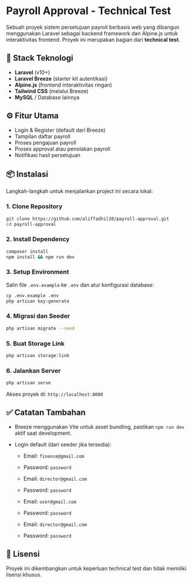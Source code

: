# Payroll Approval - Technical Test

Sebuah proyek sistem persetujuan payroll berbasis web yang dibangun menggunakan Laravel sebagai backend framework dan Alpine.js untuk interaktivitas frontend. Proyek ini merupakan bagian dari **technical test**.

## 🚀 Stack Teknologi

- **Laravel** (v10+)
- **Laravel Breeze** (starter kit autentikasi)
- **Alpine.js** (frontend interaktivitas ringan)
- **Tailwind CSS** (melalui Breeze)
- **MySQL** / Database lainnya

## ⚙️ Fitur Utama

- Login & Register (default dari Breeze)
- Tampilan daftar payroll
- Proses pengajuan payroll
- Proses approval atau penolakan payroll
- Notifikasi hasil persetujuan

## 📦 Instalasi

Langkah-langkah untuk menjalankan project ini secara lokal:

### 1. Clone Repository

```bash
git clone https://github.com/aliffadhil28/payroll-approval.git
cd payroll-approval
````

### 2. Install Dependency

```bash
composer install
npm install && npm run dev
```

### 3. Setup Environment

Salin file `.env.example` ke `.env` dan atur konfigurasi database:

```bash
cp .env.example .env
php artisan key:generate
```

### 4. Migrasi dan Seeder

```bash
php artisan migrate --seed
```

### 5. Buat Storage Link

```bash
php artisan storage:link
```

### 6. Jalankan Server

```bash
php artisan serve
```

Akses proyek di: `http://localhost:8000`

## ✅ Catatan Tambahan

* Breeze menggunakan Vite untuk asset bundling, pastikan `npm run dev` aktif saat development.
* Login default (dari seeder jika tersedia):

  * Email: `finance@gmail.com`
  * Password: `password`

  * Email: `director@gmail.com`
  * Password: `password`

  * Email: `user@gmail.com`
  * Password: `password`

  * Email: `director@gmail.com`
  * Password: `password`

## 📃 Lisensi

Proyek ini dikembangkan untuk keperluan technical test dan tidak memiliki lisensi khusus.

```
